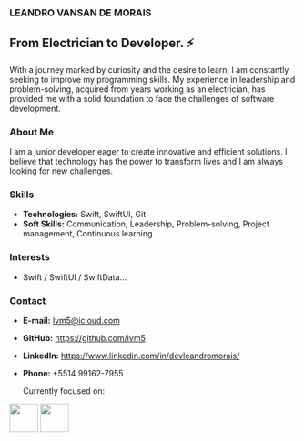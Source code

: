 ### LEANDRO VANSAN DE MORAIS

## From Electrician to Developer. ⚡
With a journey marked by curiosity and the desire to learn, I am constantly seeking to improve my programming skills. My experience in leadership and problem-solving, acquired from years working as an electrician, has provided me with a solid foundation to face the challenges of software development.

### About Me
I am a junior developer eager to create innovative and efficient solutions. I believe that technology has the power to transform lives and I am always looking for new challenges.

### Skills
* **Technologies:** Swift, SwiftUI, Git
* **Soft Skills:** Communication, Leadership, Problem-solving, Project management, Continuous learning

### Interests
* Swift / SwiftUI / SwiftData...

### Contact
* **E-mail:** lvm5@icloud.com
* **GitHub:** https://github.com/lvm5
* **LinkedIn:** https://www.linkedin.com/in/devleandromorais/
* **Phone:** +5514 99162-7955


  Currently focused on:
    
<div diplay=ïnline">
<img width="50" height="50" src="https://cdn.jsdelivr.net/gh/devicons/devicon@latest/icons/swift/swift-original.svg" /> 
<img width="50" height="50" src="https://cdn.jsdelivr.net/gh/devicons/devicon@latest/icons/github/github-original.svg" />
      </div>    




